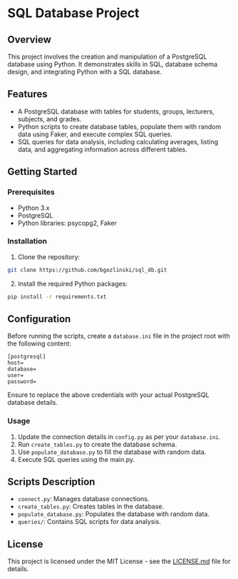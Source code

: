 # SQL Database Project

## Overview
This project involves the creation and manipulation of a PostgreSQL database using Python. It demonstrates skills in SQL, database schema design, and integrating Python with a SQL database.

## Features
- A PostgreSQL database with tables for students, groups, lecturers, subjects, and grades.
- Python scripts to create database tables, populate them with random data using Faker, and execute complex SQL queries.
- SQL queries for data analysis, including calculating averages, listing data, and aggregating information across different tables.

## Getting Started

### Prerequisites
- Python 3.x
- PostgreSQL
- Python libraries: psycopg2, Faker

### Installation
1. Clone the repository:
```bash
git clone https://github.com/bgozlinski/sql_db.git
```
2. Install the required Python packages:
```bash
pip install -r requirements.txt
```
## Configuration
Before running the scripts, create a `database.ini` file in the project root with the following content:
```
[postgresql]
host=
database=
user=
password=
```

Ensure to replace the above credentials with your actual PostgreSQL database details.

### Usage
1. Update the connection details in `config.py` as per your `database.ini`.
2. Run `create_tables.py` to create the database schema.
3. Use `populate_database.py` to fill the database with random data.
4. Execute SQL queries using the main.py.

## Scripts Description
- `connect.py`: Manages database connections.
- `create_tables.py`: Creates tables in the database.
- `populate_database.py`: Populates the database with random data.
- `queries/`: Contains SQL scripts for data analysis.

## License
This project is licensed under the MIT License - see the [LICENSE.md](LICENSE.md) file for details.
